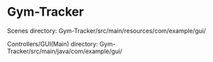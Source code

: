 # Gym-Tracker
Scenes directory:               Gym-Tracker/src/main/resources/com/example/gui/

Controllers/GUI(Main) directory:     Gym-Tracker/src/main/java/com/example/gui/
